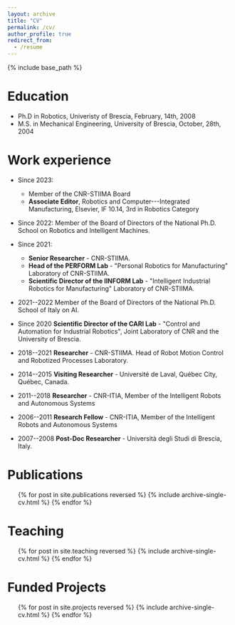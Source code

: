 ```yaml
---
layout: archive
title: "CV"
permalink: /cv/
author_profile: true
redirect_from:
  - /resume
---
```


{% include base_path %}

Education
======
* Ph.D in Robotics, Univeristy of Brescia, February, 14th, 2008 
* M.S. in Mechanical Engineering, University of Brescia, October, 28th, 2004


Work experience
======
* Since 2023: 
  * Member of the CNR-STIIMA Board
  * **Associate Editor**, Robotics and Computer---Integrated Manufacturing, Elsevier, IF 10.14, 3rd in Robotics Category

* Since 2022: Member of the Board of Directors of the National Ph.D. School on Robotics and Intelligent Machines.

* Since 2021: 
  * **Senior Researcher** - CNR-STIIMA.
  * **Head of the PERFORM Lab** - "Personal Robotics for Manufacturing" Laboratory of CNR-STIIMA.
  * **Scientific Director of the IINFORM Lab** - "Intelligent Industrial Robotics for Manufacturing" Laboratory of CNR-STIIMA.

* 2021--2022 Member of the Board of Directors of the National Ph.D. School of Italy on AI.

* Since 2020 **Scientific Director of the CARI Lab** - "Control and Automation for Industrial Robotics", Joint Laboratory of CNR and the University of Brescia.

* 2018--2021 **Researcher** - CNR-STIIMA. Head of Robot Motion Control and Robotized Processes Laboratory.

* 2014--2015 **Visiting Researcher** - Université de Laval, Québec City, Québec, Canada.

* 2011--2018 **Researcher** - CNR-ITIA, Member of the Intelligent Robots and Autonomous Systems

* 2006--2011 **Research Fellow** - CNR-ITIA, Member of the Intelligent Robots and Autonomous Systems

* 2007--2008 **Post-Doc Researcher** - Università degli Studi di Brescia, Italy.

Publications
======
  <ul>{% for post in site.publications reversed %}
    {% include archive-single-cv.html %}
  {% endfor %}</ul>
  
Teaching
======
  <ul>{% for post in site.teaching reversed %}
    {% include archive-single-cv.html %}
  {% endfor %}</ul>

Funded Projects
======
  <ul>{% for post in site.projects reversed %}
    {% include archive-single-cv.html %}
  {% endfor %}</ul>


